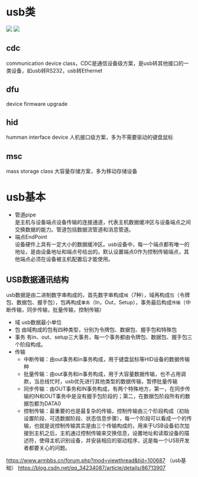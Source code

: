 # usb类
![](https://upload-images.jianshu.io/upload_images/15877540-1f10023d615d8a62.png?imageMogr2/auto-orient/strip|imageView2/2/w/492/format/webp)
![](https://ask.qcloudimg.com/http-save/yehe-2977066/njk6zsnjce.png?imageView2/2/w/1620)
## cdc
communication device class，CDC是通信设备级方案，是usb转其他接口的一类设备，如usb转RS232，usb转Ethernet
## dfu
device firmware upgrade
## hid
humman interface device 人机接口级方案，多为不需要驱动的键盘鼠标
## msc
mass storage class 大容量存储方案，多为移动存储设备

# usb基本
- 管道pipe  
    是主机与设备端点设备传输的连接通道，代表主机数据缓冲区与设备端点之间交换数据的能力。管道包括数据流管道和消息管道。
- 端点EndPoint  
    设备硬件上具有一定大小的数据缓冲区。usb设备中，每一个端点都有唯一的地址，是由设备地址和端点号给出的。默认设置端点0作为控制传输端点，其他端点必须在设备被主机配置后才能使用。

## USB数据通讯结构
usb数据是由二进制数字串构成的，首先数字串构成`域`（7种），域再构成`包`（令牌包、数据包、握手包），包再构成`事务`（In，Out，Setup），事务最后构成`传输`（中断传输，同步传输，批量传输，控制传输）
- 域 usb数据最小单位  
- 包 由域构成的包有四种类型，分别为令牌包、数据包、握手包和特殊包
- 事务 有in、out、setup三大事务，每一个事务都由令牌包、数据包、握手包三个阶段构成。
- 传输
    - 中断传输：由out事务和in事务构成，用于键盘鼠标等HID设备的数据传输种
    - 批量传输：由out事务和in事务构成，用于大容量数据传输，也不占用调款，当总线忙时，usb优先进行其他类型的数据传输，暂停批量传输
    - 同步传输：由OUT事务和IN事务构成，有两个特殊地方，第一，在同步传输的IN和OUT事务中是没有握手包阶段的；第二，在数据包阶段所有的数据包都为DATA0
    - 控制传输：最重要的也是最复杂的传输，控制传输由三个阶段构成（初始设置阶段、可选数据阶段、状态信息步骤），每一个阶段可以看成一个的传输，也就是说控制传输其实是由三个传输构成的，用来于USB设备初次加接到主机之后，主机通过控制传输来交换信息，设置地址和读取设备的描述符，使得主机识别设备，并安装相应的驱动程序，这是每一个USB开发者都要关心的问题。



https://www.armbbs.cn/forum.php?mod=viewthread&tid=100687 （usb基础）
https://blog.csdn.net/qq_34234087/article/details/86713907
